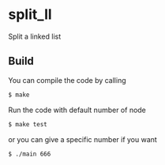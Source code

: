 # split_ll
Split a linked list

## Build

You can compile the code by calling

```bash
$ make
```

Run the code with default number of node

```bash
$ make test
```

or you can give a specific number if you want

```bash
$ ./main 666
```

